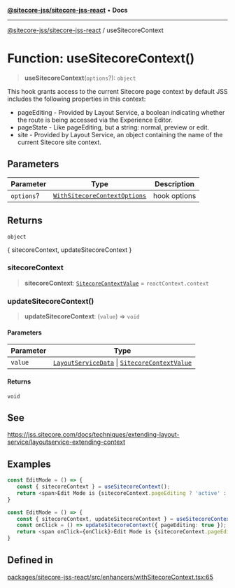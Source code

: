 [**@sitecore-jss/sitecore-jss-react**](../README.md) • **Docs**

***

[@sitecore-jss/sitecore-jss-react](../README.md) / useSitecoreContext

# Function: useSitecoreContext()

> **useSitecoreContext**(`options`?): `object`

This hook grants acсess to the current Sitecore page context
by default JSS includes the following properties in this context:
- pageEditing - Provided by Layout Service, a boolean indicating whether the route is being accessed via the Experience Editor.
- pageState - Like pageEditing, but a string: normal, preview or edit.
- site - Provided by Layout Service, an object containing the name of the current Sitecore site context.

## Parameters

| Parameter | Type | Description |
| ------ | ------ | ------ |
| `options`? | [`WithSitecoreContextOptions`](../interfaces/WithSitecoreContextOptions.md) | hook options |

## Returns

`object`

{ sitecoreContext, updateSitecoreContext }

### sitecoreContext

> **sitecoreContext**: [`SitecoreContextValue`](../type-aliases/SitecoreContextValue.md) = `reactContext.context`

### updateSitecoreContext()

> **updateSitecoreContext**: (`value`) => `void`

#### Parameters

| Parameter | Type |
| ------ | ------ |
| `value` | [`LayoutServiceData`](../interfaces/LayoutServiceData.md) \| [`SitecoreContextValue`](../type-aliases/SitecoreContextValue.md) |

#### Returns

`void`

## See

https://jss.sitecore.com/docs/techniques/extending-layout-service/layoutservice-extending-context

## Examples

```ts
const EditMode = () => {
   const { sitecoreContext } = useSitecoreContext();
   return <span>Edit Mode is {sitecoreContext.pageEditing ? 'active' : 'inactive'}</span>
}
```

```ts
const EditMode = () => {
   const { sitecoreContext, updateSitecoreContext } = useSitecoreContext({ updatable: true });
   const onClick = () => updateSitecoreContext({ pageEditing: true });
   return <span onClick={onClick}>Edit Mode is {sitecoreContext.pageEditing ? 'active' : 'inactive'}</span>
}
```

## Defined in

[packages/sitecore-jss-react/src/enhancers/withSitecoreContext.tsx:65](https://github.com/Sitecore/jss/blob/49e56a9efb1742351f2d61235b0c8a0afb80e052/packages/sitecore-jss-react/src/enhancers/withSitecoreContext.tsx#L65)
